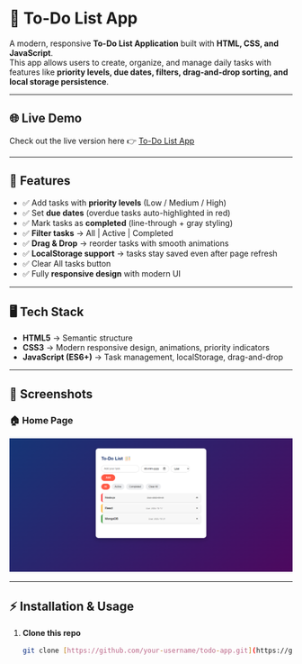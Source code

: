 # 📝 To-Do List App

A modern, responsive **To-Do List Application** built with **HTML, CSS, and JavaScript**.  
This app allows users to create, organize, and manage daily tasks with features like **priority levels, due dates, filters, drag-and-drop sorting, and local storage persistence**.  

---

## 🌐 Live Demo  
Check out the live version here 👉 [To-Do List App](https://akhilbharti510.github.io/To-Do-List-App/)

---

## 🚀 Features
- ✅ Add tasks with **priority levels** (Low / Medium / High)  
- ✅ Set **due dates** (overdue tasks auto-highlighted in red)  
- ✅ Mark tasks as **completed** (line-through + gray styling)  
- ✅ **Filter tasks** → All | Active | Completed  
- ✅ **Drag & Drop** → reorder tasks with smooth animations  
- ✅ **LocalStorage support** → tasks stay saved even after page refresh  
- ✅ Clear All tasks button  
- ✅ Fully **responsive design** with modern UI  

---

## 🖥️ Tech Stack
- **HTML5** → Semantic structure  
- **CSS3** → Modern responsive design, animations, priority indicators  
- **JavaScript (ES6+)** → Task management, localStorage, drag-and-drop  

---

## 📸 Screenshots

### 🏠 Home Page
![App Screenshot](img/screenshot1.png)

---

## ⚡ Installation & Usage

1. **Clone this repo**
   ```bash
   git clone [https://github.com/your-username/todo-app.git](https://github.com/akhilBharti510/To-Do-List-App)
